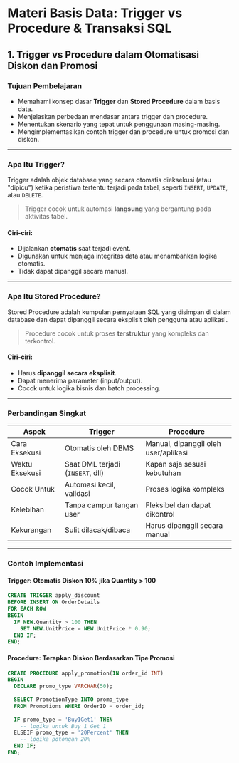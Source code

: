 #  Materi Basis Data: Trigger vs Procedure & Transaksi SQL

##  1. Trigger vs Procedure dalam Otomatisasi Diskon dan Promosi

###  Tujuan Pembelajaran
- Memahami konsep dasar **Trigger** dan **Stored Procedure** dalam basis data.
- Menjelaskan perbedaan mendasar antara trigger dan procedure.
- Menentukan skenario yang tepat untuk penggunaan masing-masing.
- Mengimplementasikan contoh trigger dan procedure untuk promosi dan diskon.

---

### Apa Itu Trigger?

Trigger adalah objek database yang secara otomatis dieksekusi (atau "dipicu") ketika peristiwa tertentu terjadi pada tabel, seperti `INSERT`, `UPDATE`, atau `DELETE`.

> Trigger cocok untuk automasi **langsung** yang bergantung pada aktivitas tabel.

#### Ciri-ciri:
- Dijalankan **otomatis** saat terjadi event.
- Digunakan untuk menjaga integritas data atau menambahkan logika otomatis.
- Tidak dapat dipanggil secara manual.

---

###  Apa Itu Stored Procedure?

Stored Procedure adalah kumpulan pernyataan SQL yang disimpan di dalam database dan dapat dipanggil secara eksplisit oleh pengguna atau aplikasi.

> Procedure cocok untuk proses **terstruktur** yang kompleks dan terkontrol.

#### Ciri-ciri:
- Harus **dipanggil secara eksplisit**.
- Dapat menerima parameter (input/output).
- Cocok untuk logika bisnis dan batch processing.

---

###  Perbandingan Singkat

| Aspek                       | Trigger                         | Procedure                         |
|----------------------------|----------------------------------|-----------------------------------|
| Cara Eksekusi              | Otomatis oleh DBMS               | Manual, dipanggil oleh user/aplikasi |
| Waktu Eksekusi             | Saat DML terjadi (`INSERT`, dll) | Kapan saja sesuai kebutuhan       |
| Cocok Untuk                | Automasi kecil, validasi         | Proses logika kompleks            |
| Kelebihan                  | Tanpa campur tangan user         | Fleksibel dan dapat dikontrol     |
| Kekurangan                 | Sulit dilacak/dibaca             | Harus dipanggil secara manual     |

---

###  Contoh Implementasi

#### Trigger: Otomatis Diskon 10% jika Quantity > 100

```sql
CREATE TRIGGER apply_discount
BEFORE INSERT ON OrderDetails
FOR EACH ROW
BEGIN
  IF NEW.Quantity > 100 THEN
    SET NEW.UnitPrice = NEW.UnitPrice * 0.90;
  END IF;
END;
```
#### Procedure: Terapkan Diskon Berdasarkan Tipe Promosi
```sql
CREATE PROCEDURE apply_promotion(IN order_id INT)
BEGIN
  DECLARE promo_type VARCHAR(50);
  
  SELECT PromotionType INTO promo_type
  FROM Promotions WHERE OrderID = order_id;
  
  IF promo_type = 'Buy1Get1' THEN
    -- logika untuk Buy 1 Get 1
  ELSEIF promo_type = '20Percent' THEN
    -- logika potongan 20%
  END IF;
END;
```
